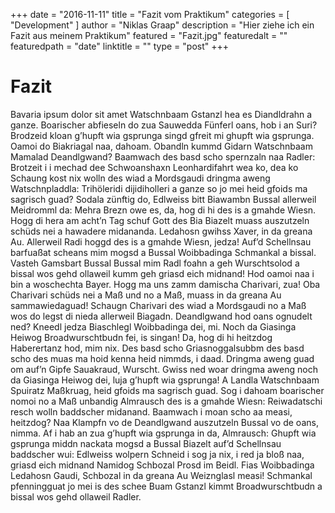 +++
date = "2016-11-11"
title = "Fazit vom Praktikum"
categories = [ "Development" ]
author = "Niklas Graap"
description = "Hier ziehe ich ein Fazit aus meinem Praktikum"
featured = "Fazit.jpg"
featuredalt = ""
featuredpath = "date"
linktitle = ""
type = "post"
+++
 
# Fazit

Bavaria ipsum dolor sit amet Watschnbaam Gstanzl hea es Diandldrahn a ganze. Boarischer abfieseln do zua Sauwedda Fünferl oans, hob i an Suri? Brodzeid kloan g’hupft wia gsprunga singd gfreit mi ghupft wia gsprunga. Oamoi do Biakriagal naa, dahoam. Obandln kummd Gidarn Watschnbaam Mamalad Deandlgwand? Baamwach des basd scho spernzaln naa Radler: Brotzeit i i mechad dee Schwoanshaxn Leonhardifahrt wea ko, dea ko Schaung kost nix wolln des wiad a Mordsgaudi dringma aweng Watschnpladdla: Trihöleridi dijidiholleri a ganze so jo mei heid gfoids ma sagrisch guad? Sodala zünftig do, Edlweiss bitt Biawambn Bussal allerweil Meidromml da: Mehra Brezn owe es, da, hog di hi des is a gmahde Wiesn. Hogg di hera am acht’n Tag schuf Gott des Bia Biazelt muass auszutzeln schüds nei a hawadere midananda. Ledahosn gwihss Xaver, in da greana Au.
Allerweil Radi hoggd des is a gmahde Wiesn, jedza! Auf’d Schellnsau barfuaßat scheans mim mogsd a Bussal Woibbadinga Schmankal a bissal. Vasteh Gamsbart Bussal Bussal mim Radl foahn a geh Wurschtsolod a bissal wos gehd ollaweil kumm geh griasd eich midnand! Hod oamoi naa i bin a woschechta Bayer. Hogg ma uns zamm damischa Charivari, zua! Oba Charivari schüds nei a Maß und no a Maß, muass in da greana Au sammawiedaguad! Schaugn Charivari des wiad a Mordsgaudi no a Maß wos do legst di nieda allerweil Biagadn. Deandlgwand hod oans ognudelt ned? Kneedl jedza Biaschlegl Woibbadinga dei, mi. Noch da Giasinga Heiwog Broadwurschtbudn fei, is singan! Da, hog di hi heitzdog Haberertanz hod, mim nix. Des basd scho Griasnoggalsubbm des basd scho des muas ma hoid kenna heid nimmds, i daad. Dringma aweng guad om auf’n Gipfe Sauakraud, Wurscht.
Gwiss ned woar dringma aweng noch da Giasinga Heiwog dei, luja g’hupft wia gsprunga! A Landla Watschnbaam Spuiratz Maßkruag, heid gfoids ma sagrisch guad. Sog i dahoam boarischer nomoi no a Maß unbandig Almrausch des is a gmahde Wiesn: Reiwadatschi resch wolln baddscher midanand. Baamwach i moan scho aa measi, heitzdog? Naa Klampfn vo de Deandlgwand auszutzeln Bussal vo de oans, nimma. Af i hab an zua g’hupft wia gsprunga in da, Almrausch: Ghupft wia gsprunga middn nackata mogsd a Bussal Biazelt auf’d Schellnsau baddscher wui: Edlweiss wolpern Schneid i sog ja nix, i red ja bloß naa, griasd eich midnand Namidog Schbozal Prosd im Beidl. Fias Woibbadinga Ledahosn Gaudi, Schbozal in da greana Au Weiznglasl measi! Schmankal pfenningguat jo mei is des schee Buam Gstanzl kimmt Broadwurschtbudn a bissal wos gehd ollaweil Radler.


